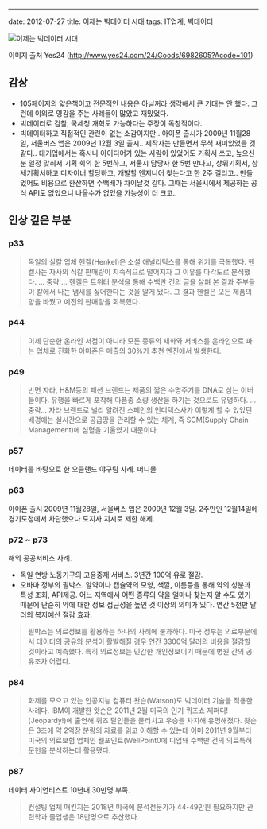 ---
date: 2012-07-27
title: 이제는 빅데이터 시대
tags: IT업계, 빅데이터

![이제는 빅데이터 시대](http://image.yes24.com/momo/TopCate183/MidCate07/18267879.jpg)

이미지 출처 Yes24 (<http://www.yes24.com/24/Goods/6982605?Acode=101>)

## 감상
- 105페이지의 얇은책이고 전문적인 내용은 아닐꺼라 생각해서 큰 기대는 안 했다. 그런데 이외로 영감을 주는 사례들이 많았고 재밌었다.
- 빅데이터로 검찰, 국세청 개혁도 가능하다는 주장이 독창적이다.
- 빅데이터하고 직접적인 관련이 없는 소감이지만.. 
아이폰 출시가 2009년 11월28일, 서울버스 앱은 2009년 12월 3일 출시.. 제작자는 만들면서 무척 재미있었을 것 같다..
대기업에서는 혹시나 아이디어가 있는 사람이 있었어도 기획서 쓰고, 높으신 분 일정 맞춰서 기획 회의 한 5번하고, 서울시 담당자 한 5번 만나고, 상위기획서, 상세기획서하고 디자이너 할당하고, 개발할 엔지니어 찾는다고 한 2주 걸리고.. 만들었어도 비용으로 환산하면 수백배가 차이날것 같다.
그때는 서울시에서 제공하는 공식 API도 없었으니 나올수가 없었을 가능성이 더 크고..


## 인상 깊은 부분

### p33
> 독일의 실칼 업체 헨켈(Henkel)은 소셜 애널리틱스를 통해 위기를 극복했다.
헨켈사는 자사의 식칼 판매량이 지속적으로 떨어지자 그 이유를 다각도로 분석했다. 
... 중략 ...
헨켈은 트위터 분석을 통해 수백만 건의 글을 살펴 본 결과 주부들이 칼에서 나는 냄새를 싫어한다는 것을 알게 됐다.
그 결과 헨켈은 모든 제품의 향을 바꿨고 예전의 판매량을 회복했다.

### p44
> 이제 단순한 온라인 서점이 아니라 모든 종류의 재화와 서비스를 온라인으로 파는 업체로 진화한 아마존은 매출의 30%가 추천 엔진에서 발생한다.

### p49
> 반면 자라, H&M등의 패션 브랜드는 제품의 짧은 수명주기를 DNA로 삼는 이버들이다. 
유행을 빠르게 포착해 다품종 소량 생산을 하기는 것으로도 유명하다.
... 중략...
자라 브랜드로 널리 알려진 스페인의 인디텍스사가 이렇게 할 수 있었던 배경에는 실시간으로 공급망을 관리할 수 있는 체계, 
즉 SCM(Supply Chain Management)에 심혈을 기울였기 때문이다.

### p57
데이터를 바탕으로 한 오클랜드 야구팀 사례. 머니몰

### p63
아이폰 출시 2009년 11월28일, 서울버스 앱은 2009년 12월 3일. 2주만인 12월14일에 경기도청에서 차단했으나 도지사 지시로 제한 해제.

### p72 ~ p73
해외 공공서비스 사례. 

- 독일 연방 노동기구의 고용중재 서비스. 3년간 100억 유로 절감.
- 오바마 정부의 필박스. 알약이나 캡슐약의 모양, 색깔, 이름등을 통해 약의 성분과 특성 조회, API제공.
어느 지역에서 어떤 종류의 약을 얼마나 찾는지 알 수도 있기 때문에 단순히 약에 대한 정보 접근성을 높인 것 이상의 의미가 있다.
연간 5천만 달러의 복지예산 절감 효과.

> 필박스는 의료정보를 활용하는 하나의 사례에 불과하다. 
미국 정부는 의료부문에서 데이터의 공유와 분석이 활발해질 경우 연간 3300억 달러의 비용을 절감할 것이라고 예측했다. 
특히 의료정보는 민감한 개인정보이기 때문에 병원 간의 공유조차 어렵다. 

### p84
> 화제를 모으고 있는 인공지능 컴퓨터 왓슨(Watson)도 빅데이터 기술을 적용한 사례다. 
IBM이 개발한 왓슨은 2011년 2월 미국의 인기 퀴즈쇼 제퍼디!(Jeopardy!)에 출연해 퀴즈 달인들을 물리치고 우승을 차지해 유명해졌다.
왓슨은 3초에 약 2억장 분량의 자료를 읽고 이해할 수 있는데 이미 2011년 9월부터 미국의 의료보험 업체인 웰포인트(WellPoint0에 디입돼 수백만 건의 의료특허 문헌을 분석하는데 활용됐다.

### p87
데이터 사이언티스트 10년내 30만명 부족.

> 컨설팅 업체 매킨지는 2018년 미국에 분석전문가가 44-49만원 필요하지만 관련학과 졸업생은 18만명으로 추산했다.


